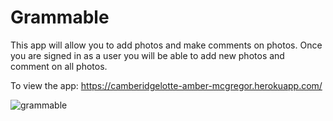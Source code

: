 # Grammable

This app will allow you to add photos and make comments on photos.  Once you are signed in as a user you will be able to add new photos and comment on all photos.

To view the app: https://camberidgelotte-amber-mcgregor.herokuapp.com/

![grammable](https://user-images.githubusercontent.com/34463810/65835399-a7d36200-e29a-11e9-9d0b-65c13b0ab274.png)

